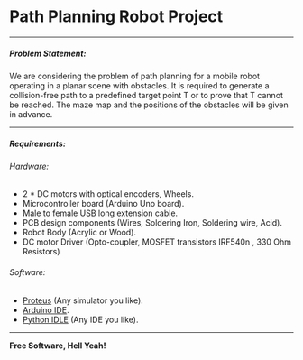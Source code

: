 # Path Planning Robot Project
****
##### Problem Statement:
We are considering the problem of path planning for a mobile robot
operating in a planar scene with obstacles.
It is required to generate a collision-free path to a predefined target point T
or to prove that T cannot be reached. The maze map and the positions of the
obstacles will be given in advance.
****
##### Requirements:
###### Hardware: 
- 2 * DC motors with optical encoders, Wheels.
- Microcontroller board (Arduino Uno board).
- Male to female USB long extension cable.
- PCB design components (Wires, Soldering Iron, Soldering wire, Acid).
- Robot Body (Acrylic or Wood).
- DC motor Driver (Opto-coupler, MOSFET transistors IRF540n , 330 Ohm Resistors)
###### Software: 
* [Proteus] (Any simulator you like).
* [Arduino IDE].
* [Python IDLE] (Any IDE you like).
****
**Free Software, Hell Yeah!**

[Proteus]: <http://www.labcenter.com/download/prodemo_download.cfm>
[Arduino IDE]:<https://www.arduino.cc/en/Main/Software>
[Python IDLE]: <https://www.python.org/downloads/>
